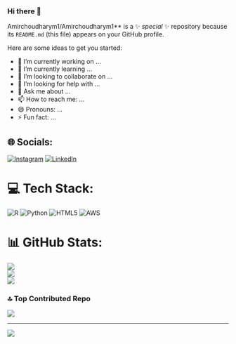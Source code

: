 ### Hi there 👋


Amirchoudharym1/Amirchoudharym1** is a ✨ _special_ ✨ repository because its `README.md` (this file) appears on your GitHub profile.

Here are some ideas to get you started:

- 🔭 I’m currently working on ...
- 🌱 I’m currently learning ...
- 👯 I’m looking to collaborate on ...
- 🤔 I’m looking for help with ...
- 💬 Ask me about ...
- 📫 How to reach me: ...
- 😄 Pronouns: ...
- ⚡ Fun fact: ...



## 🌐 Socials:
[![Instagram](https://img.shields.io/badge/Instagram-%23E4405F.svg?logo=Instagram&logoColor=white)](https://instagram.com/https://www.instagram.com/amirchoudhary7219/) [![LinkedIn](https://img.shields.io/badge/LinkedIn-%230077B5.svg?logo=linkedin&logoColor=white)](https://linkedin.com/in/https://www.linkedin.com/in/amir-khan-813026244) 

# 💻 Tech Stack:
![R](https://img.shields.io/badge/r-%23276DC3.svg?style=for-the-badge&logo=r&logoColor=white) ![Python](https://img.shields.io/badge/python-3670A0?style=for-the-badge&logo=python&logoColor=ffdd54) ![HTML5](https://img.shields.io/badge/html5-%23E34F26.svg?style=for-the-badge&logo=html5&logoColor=white) ![AWS](https://img.shields.io/badge/AWS-%23FF9900.svg?style=for-the-badge&logo=amazon-aws&logoColor=white)
# 📊 GitHub Stats:
![](https://github-readme-stats.vercel.app/api?username=Amirchoudharym1&theme=dark&hide_border=false&include_all_commits=false&count_private=false)<br/>
![](https://github-readme-streak-stats.herokuapp.com/?user=Amirchoudharym1&theme=dark&hide_border=false)<br/>
![](https://github-readme-stats.vercel.app/api/top-langs/?username=Amirchoudharym1&theme=dark&hide_border=false&include_all_commits=false&count_private=false&layout=compact)

### 🔝 Top Contributed Repo
![](https://github-contributor-stats.vercel.app/api?username=Amirchoudharym1&limit=5&theme=dark&combine_all_yearly_contributions=true)

---
[![](https://visitcount.itsvg.in/api?id=Amirchoudharym1&icon=0&color=0)](https://visitcount.itsvg.in)

<!-- Proudly created with GPRM ( https://gprm.itsvg.in ) -->
